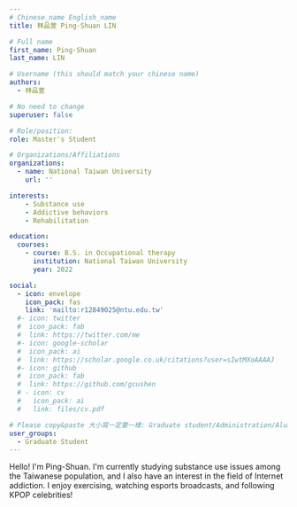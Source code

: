 ```yaml
---
# Chinese_name English_name
title: 林品萱 Ping-Shuan LIN

# Full name
first_name: Ping-Shuan
last_name: LIN

# Username (this should match your chinese name)
authors:
  - 林品萱

# No need to change
superuser: false

# Role/position: 
role: Master's Student

# Organizations/Affiliations
organizations:
  - name: National Taiwan University
    url: ''

interests:
    - Substance use
    - Addictive behaviors
    - Rehabilitation

education:
  courses:
    - course: B.S. in Occupational therapy
      institution: National Taiwan University
      year: 2022

social:
  - icon: envelope
    icon_pack: fas
    link: 'mailto:r12849025@ntu.edu.tw'
  #- icon: twitter
  #  icon_pack: fab
  #  link: https://twitter.com/me
  #- icon: google-scholar
  #  icon_pack: ai
  #  link: https://scholar.google.co.uk/citations?user=sIwtMXoAAAAJ
  #- icon: github
  #  icon_pack: fab
  #  link: https://github.com/gcushen
  # - icon: cv
  #   icon_pack: ai
  #   link: files/cv.pdf

# Please copy&paste 大小寫一定要一樣: Graduate student/Administration/Alumni
user_groups:
  - Graduate Student
---
```

Hello! I'm Ping-Shuan. I'm currently studying substance use issues among the Taiwanese population, and I also have an interest in the field of Internet addiction. I enjoy exercising, watching esports broadcasts, and following KPOP celebrities! 
